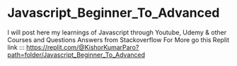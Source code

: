 # Javascript_Beginner_To_Advanced
I will post here my learnings of Javascript through Youtube, Udemy & other Courses and Questions Answers from Stackoverflow
For More go this Replit link ::: https://replit.com/@KishorKumarParo?path=folder/Javascript_Beginner_To_Advanced
